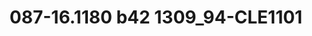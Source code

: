 ---
title: 087-16.1180 b42 1309_94-CLE1101
image: 087-16.1180 b42 1309_94-CLE1101.jpg
brand: sposo
layout: vestito
---